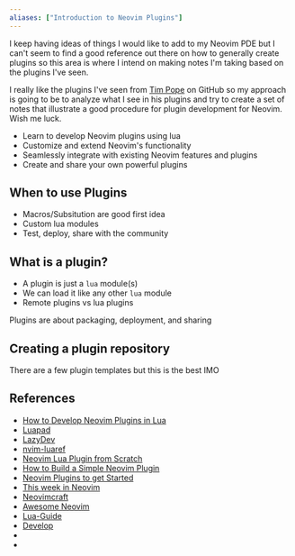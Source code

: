 ```yaml
---
aliases: ["Introduction to Neovim Plugins"]
---
```


I keep having ideas of things I would like to add to my Neovim PDE but I can't seem to find a good reference out there on how to generally create plugins so this area is where I intend on making notes I'm taking based on the plugins I've seen.

I really like the plugins I've seen from [Tim Pope](https://github.com/tpope) on GitHub so my approach is going to be to analyze what I see in his plugins and try to create a set of notes that illustrate a good procedure for plugin development for Neovim. Wish me luck.


- Learn to develop Neovim plugins using lua
- Customize and extend Neovim's functionality
- Seamlessly integrate with existing Neovim features and plugins
- Create and share your own powerful plugins

## When to use Plugins

- Macros/Subsitution are good first idea
- Custom lua modules
- Test, deploy, share with the community

## What is a plugin?

- A plugin is just a `lua` module(s)
- We can load it like any other `lua` module
- Remote plugins vs lua plugins

Plugins are about packaging, deployment, and sharing


## Creating a plugin repository

There are a few plugin templates but this is the best IMO




## References

- [How to Develop Neovim Plugins in Lua](https://www.youtube.com/watch?v=yN04HCeOjmo)
- [Luapad](https://github.com/rafcamlet/nvim-luapad)
- [LazyDev](https://github.com/folke/lazydev.nvim)
- [nvim-luaref](https://github.com/emiasims/nvim-luaref)
- [Neovim Lua Plugin from Scratch](https://www.youtube.com/watch?v=n4Lp4cV8YR0)
- [How to Build a Simple Neovim Plugin](https://adam-drake-frontend-developer.medium.com/how-to-build-a-simple-neovim-plugin-0763e7593b07)
- [Neovim Plugins to get Started](https://vonheikemen.github.io/devlog/tools/neovim-plugins-to-get-started/)
- [This week in Neovim](https://dotfyle.com/this-week-in-neovim)
- [Neovimcraft](https://neovimcraft.com/)
- [Awesome Neovim](https://github.com/rockerBOO/awesome-neovim)
- [Lua-Guide](https://neovim.io/doc/user/lua-guide.html#lua-guide)
- [Develop](https://neovim.io/doc/user/develop.html)
- 
- 